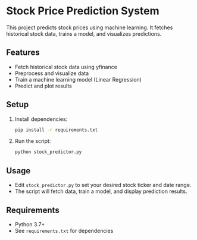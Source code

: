 # Stock Price Prediction System

This project predicts stock prices using machine learning. It fetches historical stock data, trains a model, and visualizes predictions.

## Features
- Fetch historical stock data using yfinance
- Preprocess and visualize data
- Train a machine learning model (Linear Regression)
- Predict and plot results

## Setup
1. Install dependencies:
   ```bash
   pip install -r requirements.txt
   ```

2. Run the script:
   ```bash
   python stock_predictor.py
   ```

## Usage
- Edit `stock_predictor.py` to set your desired stock ticker and date range.
- The script will fetch data, train a model, and display prediction results.

## Requirements
- Python 3.7+
- See `requirements.txt` for dependencies 